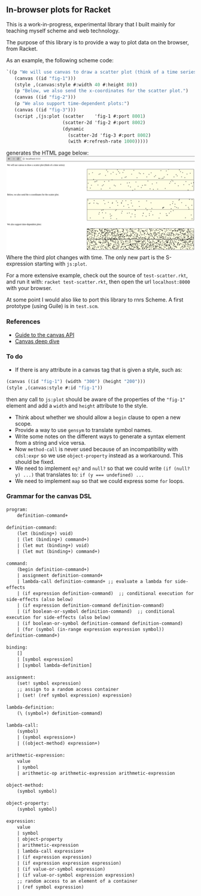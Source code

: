 ## In-browser plots for Racket

This is a work-in-progress, experimental library that I built mainly for teaching myself scheme and web technology.

The purpose of this library is to provide a way to plot data on the browser, from Racket.

As an example, the following scheme code:
```scheme
`((p "We will use canvas to draw a scatter plot (think of a time series)")
   (canvas ((id "fig-1")))
   (style ,(canvas:style #:width 40 #:height 80))
   (p "Below, we also send the x-coordinates for the scatter plot.")
   (canvas ((id "fig-2")))
   (p "We also support time-dependent plots:")
   (canvas ((id "fig-3")))
   (script ,(js:plot (scatter    'fig-1 #:port 8001)
                     (scatter-2d 'fig-2 #:port 8002)
                     (dynamic
                       (scatter-2d 'fig-3 #:port 8002)
                       (with #:refresh-rate 1000)))))
```
generates the HTML page below:
![Screen-shot from browser](screenshot.png)
Where the third plot changes with time.
The only new part is the S-expression starting with `js:plot`.

For a more extensive example, check out the source of `test-scatter.rkt`, and run it with: `racket test-scatter.rkt`, then open the url `localhost:8000` with your browser.

At some point I would also like to port this library to rnrs Scheme. A first prototype (using Guile) is in `test.scm`.

### References
- [Guide to the canvas API](https://developer.mozilla.org/en-US/docs/Web/API/Canvas_API)
- [Canvas deep dive](https://joshondesign.com/p/books/canvasdeepdive/toc.html)

### To do
- If there is any attribute in a canvas tag that is given a style, such as:
```scheme
(canvas ((id "fig-1") (width "300") (height "200")))
(style ,(canvas:style #:id "fig-1"))
```
then any call to `js:plot` should be aware of the properties of the
`"fig-1"` element and add a `width` and `height` attribute to the style.
- Think about whether we should allow a `begin` clause to open a new scope.
- Provide a way to use `gensym` to translate symbol names.
- Write some notes on the different ways to generate a syntax element from a string and vice versa.
- Now `method-call` is never used because of an incompatibility with `cdsl:expr` so we use `object-property` instead as a workaround. This should be fixed.
- We need to implement `eq?` and `null?` so that we could write `(if (null? y) ...)` that translates to: `if (y === undefined) ...`
- We need to implement `map` so that we could express some `for` loops.

### Grammar for the canvas DSL

``` grammatical-framework
program:
    definition-command+

definition-command:
    (let (binding+) void)
    | (let (binding+) command+)
    | (let mut (binding+) void)
    | (let mut (binding+) command+)

command:
    (begin definition-command+)
    | assignment definition-command+
    | lambda-call definition-command+ ;; evaluate a lambda for side-effects
    | (if expression definition-command)  ;; conditional execution for side-effects (also below)
    | (if expression definition-command definition-command)
    | (if boolean-or-symbol definition-command)  ;; conditional execution for side-effects (also below)
    | (if boolean-or-symbol definition-command definition-command)
    | (for (symbol (in-range expression expression symbol)) definition-command+)

binding:
    []
    | [symbol expression]
    | [symbol lambda-definition]

assignment:
    (set! symbol expression)
    ;; assign to a random access container
    | (set! (ref symbol expression) expression)

lambda-definition:
    (\ (symbol+) definition-command)

lambda-call:
    (symbol)
    | (symbol expression+)
    | ((object-method) expression+)

arithmetic-expression:
    value
    | symbol
    | arithmetic-op arithmetic-expression arithmetic-expression

object-method:
    (symbol symbol)

object-property:
    (symbol symbol)

expression:
    value
    | symbol
    | object-property
    | arithmetic-expression
    | lambda-call expression+
    | (if expression expression)
    | (if expression expression expression)
    | (if value-or-symbol expression)
    | (if value-or-symbol expression expression)
    ;; random access to an element of a container
    | (ref symbol expression)
```
